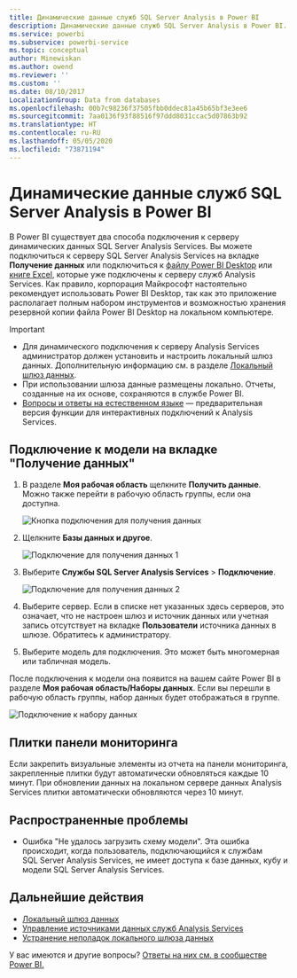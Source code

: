 ```yaml
---
title: Динамические данные служб SQL Server Analysis в Power BI
description: Динамические данные служб SQL Server Analysis в Power BI. Реализуются через источник данных, настроенный для корпоративного шлюза.
ms.service: powerbi
ms.subservice: powerbi-service
ms.topic: conceptual
author: Minewiskan
ms.author: owend
ms.reviewer: ''
ms.custom: ''
ms.date: 08/10/2017
LocalizationGroup: Data from databases
ms.openlocfilehash: 00b7c98236f37505fbb0ddec81a45b65bf3e3ee6
ms.sourcegitcommit: 7aa0136f93f88516f97ddd8031ccac5d07863b92
ms.translationtype: HT
ms.contentlocale: ru-RU
ms.lasthandoff: 05/05/2020
ms.locfileid: "73871194"
---
```

# <a name="sql-server-analysis-services-live-data-in-power-bi"></a>Динамические данные служб SQL Server Analysis в Power BI

В Power BI существует два способа подключения к серверу динамических данных SQL Server Analysis Services. Вы можете подключиться к серверу SQL Server Analysis Services на вкладке **Получение данных** или подключиться к [файлу Power BI Desktop](service-desktop-files.md) или [книге Excel](service-excel-workbook-files.md), которые уже подключены к серверу служб Analysis Services. Как правило, корпорация Майкрософт настоятельно рекомендует использовать Power BI Desktop, так как это приложение располагает полным набором инструментов и возможностью хранения резервной копии файла Power BI Desktop на локальном компьютере.

>[!IMPORTANT]
> * Для динамического подключения к серверу Analysis Services администратор должен установить и настроить локальный шлюз данных. Дополнительную информацию см. в разделе [Локальный шлюз данных](service-gateway-onprem.md).
> * При использовании шлюза данные размещены локально.  Отчеты, созданные на их основе, сохраняются в службе Power BI. 
> * [Вопросы и ответы на естественном языке](service-q-and-a-direct-query.md) — предварительная версия функции для интерактивных подключений к Analysis Services.

## <a name="to-connect-to-a-model-from-get-data"></a>Подключение к модели на вкладке "Получение данных"

1. В разделе **Моя рабочая область** щелкните **Получить данные**. Можно также перейти в рабочую область группы, если она доступна.

   ![Кнопка подключения для получения данных](media/sql-server-analysis-services-tabular-data/connecttoas_getdatabutton.png)

2. Щелкните **Базы данных и другое**.

   ![Подключение для получения данных 1](media/sql-server-analysis-services-tabular-data/connecttoas_getdata_1.png)

3. Выберите **Службы SQL Server Analysis Services** > **Подключение**.

   ![Подключение для получения данных 2](media/sql-server-analysis-services-tabular-data/connecttoas_getdata_2.png)

4. Выберите сервер. Если в списке нет указанных здесь серверов, это означает, что не настроен шлюз и источник данных или учетная запись отсутствует на вкладке **Пользователи** источника данных в шлюзе. Обратитесь к администратору.

5. Выберите модель для подключения. Это может быть многомерная или табличная модель.

После подключения к модели она появится на вашем сайте Power BI в разделе **Моя рабочая область/Наборы данных**. Если вы перешли в рабочую область группы, набор данных будет отображаться в группе.

![Подключение к набору данных](media/sql-server-analysis-services-tabular-data/connecttoas_dataset_5.png)

## <a name="dashboard-tiles"></a>Плитки панели мониторинга

Если закрепить визуальные элементы из отчета на панели мониторинга, закрепленные плитки будут автоматически обновляться каждые 10 минут. При обновлении данных на локальном сервере данных Analysis Services плитки автоматически обновляются через 10 минут.

## <a name="common-issues"></a>Распространенные проблемы

* Ошибка "Не удалось загрузить схему модели". Эта ошибка происходит, когда пользователь, подключающийся к службам SQL Server Analysis Services, не имеет доступа к базе данных, кубу и модели SQL Server Analysis Services.

## <a name="next-steps"></a>Дальнейшие действия

* [Локальный шлюз данных](service-gateway-onprem.md)  
* [Управление источниками данных служб Analysis Services](service-gateway-enterprise-manage-ssas.md)  
* [Устранение неполадок локального шлюза данных](service-gateway-onprem-tshoot.md)  

У вас имеются и другие вопросы? [Ответы на них см. в сообществе Power BI.](https://community.powerbi.com/)